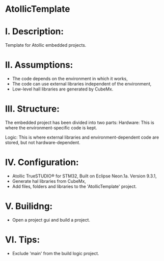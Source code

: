 # AtollicTemplate
# I. Description:
Template for Atollic embedded projects.

# II. Assumptions:
- The code depends on the environment in which it works,
- The code can use external libraries independent of the environment,
- Low-level hall libraries are generated by CubeMx.

# III. Structure:
The embedded project has been divided into two parts:
Hardware:
This is where the environment-specific code is kept.

Logic:
This is where external libraries and environment-dependent code are stored, but not hardware-dependent.

# IV. Configuration:
- Atollic TrueSTUDIO® for STM32, Built on Eclipse Neon.1a. Version 9.3.1,
- Generate hal libraries from CubeMx,
- Add files, folders and libraries to the 'AtollicTemplate' project.

# V. Builidng:
- Open a project gui and build a project.

# VI. Tips:
- Exclude 'main' from the build logic project.
